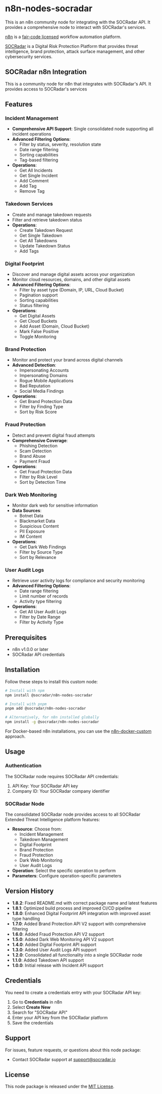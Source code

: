 # n8n-nodes-socradar

This is an n8n community node for integrating with the SOCRadar API. It provides a comprehensive node to interact with SOCRadar's services.

[n8n](https://n8n.io/) is a [fair-code licensed](https://docs.n8n.io/reference/license/) workflow automation platform.

[SOCRadar](https://socradar.io/) is a Digital Risk Protection Platform that provides threat intelligence, brand protection, attack surface management, and other cybersecurity services.

## SOCRadar n8n Integration

This is a community node for n8n that integrates with SOCRadar's API. It provides access to SOCRadar's services

## Features

### Incident Management
- **Comprehensive API Support**: Single consolidated node supporting all incident operations
- **Advanced Filtering Options**:
  - Filter by status, severity, resolution state
  - Date range filtering
  - Sorting capabilities
  - Tag-based filtering
- **Operations**:
  - Get All Incidents
  - Get Single Incident
  - Add Comment
  - Add Tag
  - Remove Tag

### Takedown Services
- Create and manage takedown requests
- Filter and retrieve takedown status
- **Operations**:
  - Create Takedown Request
  - Get Single Takedown
  - Get All Takedowns
  - Update Takedown Status
  - Add Tags

### Digital Footprint
- Discover and manage digital assets across your organization
- Monitor cloud resources, domains, and other digital assets
- **Advanced Filtering Options**:
  - Filter by asset type (Domain, IP, URL, Cloud Bucket)
  - Pagination support
  - Sorting capabilities
  - Status filtering
- **Operations**:
  - Get Digital Assets
  - Get Cloud Buckets
  - Add Asset (Domain, Cloud Bucket)
  - Mark False Positive
  - Toggle Monitoring

### Brand Protection
- Monitor and protect your brand across digital channels
- **Advanced Detection**:
  - Impersonating Accounts
  - Impersonating Domains
  - Rogue Mobile Applications
  - Bad Reputation
  - Social Media Findings
- **Operations**:
  - Get Brand Protection Data
  - Filter by Finding Type
  - Sort by Risk Score

### Fraud Protection
- Detect and prevent digital fraud attempts
- **Comprehensive Coverage**:
  - Phishing Detection
  - Scam Detection
  - Brand Abuse
  - Payment Fraud
- **Operations**:
  - Get Fraud Protection Data
  - Filter by Risk Level
  - Sort by Detection Time

### Dark Web Monitoring
- Monitor dark web for sensitive information
- **Data Sources**:
  - Botnet Data
  - Blackmarket Data
  - Suspicious Content
  - PII Exposure
  - IM Content
- **Operations**:
  - Get Dark Web Findings
  - Filter by Source Type
  - Sort by Relevance

### User Audit Logs
- Retrieve user activity logs for compliance and security monitoring
- **Advanced Filtering Options**:
  - Date range filtering
  - Limit number of records
  - Activity type filtering
- **Operations**:
  - Get All User Audit Logs
  - Filter by Date Range
  - Filter by Activity Type

## Prerequisites

- n8n v1.0.0 or later
- SOCRadar API credentials

## Installation

Follow these steps to install this custom node:

```bash
# Install with npm
npm install @socradar/n8n-nodes-socradar

# Install with pnpm
pnpm add @socradar/n8n-nodes-socradar

# Alternatively, for n8n installed globally
npm install -g @socradar/n8n-nodes-socradar
```

For Docker-based n8n installations, you can use the [n8n-docker-custom](https://github.com/n8n-io/n8n-docker-custom) approach.

## Usage

### Authentication
The SOCRadar node requires SOCRadar API credentials:
1. API Key: Your SOCRadar API key
2. Company ID: Your SOCRadar company identifier

### SOCRadar Node
The consolidated SOCRadar node provides access to all SOCRadar Extended Threat Intelligence platform features:

- **Resource**: Choose from:
  - Incident Management
  - Takedown Management
  - Digital Footprint
  - Brand Protection
  - Fraud Protection
  - Dark Web Monitoring
  - User Audit Logs
- **Operation**: Select the specific operation to perform
- **Parameters**: Configure operation-specific parameters

## Version History

- **1.8.2**: Fixed README.md with correct package name and latest features
- **1.8.1**: Optimized build process and improved CI/CD pipeline
- **1.8.0**: Enhanced Digital Footprint API integration with improved asset type handling
- **1.7.0**: Added Brand Protection API V2 support with comprehensive filtering
- **1.6.0**: Added Fraud Protection API V2 support
- **1.5.0**: Added Dark Web Monitoring API V2 support
- **1.4.0**: Added Digital Footprint API support
- **1.3.0**: Added User Audit Logs API support
- **1.2.0**: Consolidated all functionality into a single SOCRadar node
- **1.1.0**: Added Takedown API support
- **1.0.0**: Initial release with Incident API support

## Credentials

You need to create a credentials entry with your SOCRadar API key:

1. Go to **Credentials** in n8n
2. Select **Create New**
3. Search for "SOCRadar API"
4. Enter your API key from the SOCRadar platform
5. Save the credentials

## Support

For issues, feature requests, or questions about this node package:
- Contact SOCRadar support at support@socradar.io

## License

This node package is released under the [MIT License](LICENSE.md).
